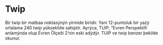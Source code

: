 # Twip

Bir twip bir matbaa noktasýnýn yirmide biridir. Yani 12-puntoluk bir yazý
ortalama 240 twip yüksekliðe sahiptir. Ayrýca, TUIP, “Evren Perspektifi\
anlamýnda olup Evren Ölçeði 2’nin eski adýdýr. TUIP ve twip benzer þekilde okunur.
